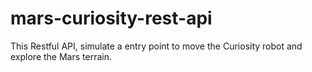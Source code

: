 # mars-curiosity-rest-api
This Restful API, simulate a entry point to move the Curiosity robot and explore the Mars terrain. 
